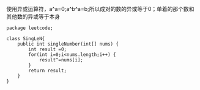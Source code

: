 使用异或运算符，a^a=0;a^b^a=b;所以成对的数的异或等于0；单着的那个数和其他数的异或等于本身

```
package leetcode;

class SingLeN{
    public int singleNumber(int[] nums) {
        int result =0;
        for(int i=0;i<nums.length;i++) {
        	result^=nums[i];
        }
        return result;
    }
}
```

